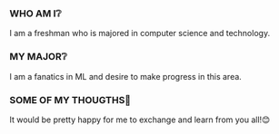### WHO AM I❔
I am a freshman who is majored in computer science and technology.
### MY MAJOR❔
I am a fanatics in ML and desire to make progress in this area.
### SOME OF MY THOUGTHS🤔
It would be pretty happy for me to exchange and learn from you all!😊

